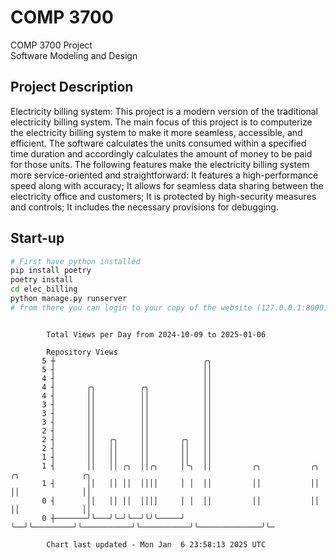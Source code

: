 # COMP 3700
COMP 3700 Project  
Software Modeling and Design
## Project Description
Electricity billing system: This project is a modern version of the traditional electricity billing system. The main focus of this project is to computerize the electricity billing system to make it more seamless, accessible, and efficient. The software calculates the units consumed within a specified time duration and accordingly calculates the amount of money to be paid for those units. The following features make the electricity billing system more service-oriented and straightforward: It features a high-performance speed along with accuracy; It allows for seamless data sharing between the electricity office and customers; It is protected by high-security measures and controls; It includes the necessary provisions for debugging.

## Start-up
```bash
# First have python installed
pip install poetry
poetry install
cd elec_billing
python manage.py runserver
# from there you can login to your copy of the website (127.0.0.1:8000), default creds are admin/admin
```

```

        Total Views per Day from 2024-10-09 to 2025-01-06

        Repository Views
       5 ┼                                 ╭╮
       5 ┤                                 ││
       4 ┤                                 ││
       4 ┤       ╭╮          ╭╮            ││
       4 ┤       ││          ││            ││
       3 ┤       ││          ││            ││
       3 ┤       ││          ││            ││
       3 ┤       ││          ││            ││
       2 ┤       ││          ││            ││
       2 ┤       ││   ╭╮     ││       ╭╮   ││
       2 ┤       ││   ││     ││       ││   ││
       1 ┤       ││   ││     ││       ││   ││
       1 ┤       ││   ││ ╭╮  ││╭╮     │╰╮  ││         ╭╮           ╭╮           ╭╮              ╭╮
       1 ┤       ││   ││ ││  ││││     │ │  ││         ││           ││           ││              ││
       0 ┤       ││   ││ ││  ││││     │ │  ││         ││           ││           ││              ││
       0 ┼───────╯╰───╯╰─╯╰──╯╰╯╰─────╯ ╰──╯╰─────────╯╰───────────╯╰───────────╯╰──────────────╯╰─

        Chart last updated - Mon Jan  6 23:58:13 2025 UTC
        
```
